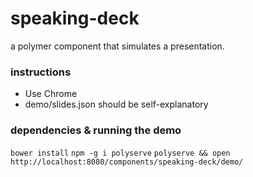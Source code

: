 speaking-deck
=============

a polymer component that simulates a presentation.


### instructions

* Use Chrome
* demo/slides.json should be self-explanatory

### dependencies & running the demo

`bower install`
`npm -g i polyserve`
`polyserve && open http://localhost:8080/components/speaking-deck/demo/`


